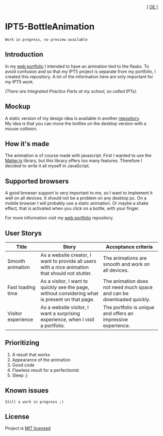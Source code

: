 <p align="right"> [ <a href="./README_DE.md"> DE </a> ] </p>

# IPT5-BottleAnimation

```
Work in progress, no preview available
```

## Introduction
In my [web portfolio](https://github.com/FireNick44/webportfolio) I intended to have an animation tied to the flasks. To avoid confusion and so that my IPT5 project is separate from my portfolio, I created this repository. 
A lot of the information here are only important for my IPT5 work.

_(There are Integrated Practice Parts at my school, so called IPTs)._

## Mockup
A static version of my design idea is available in another [repository](https://github.com/FireNick44/webportfolio). <br> My idea is that you can move the bottles on the desktop version with a mouse collision.

## How it's made
The animation is of course made with javascript. First I wanted to use the [Matter.js](https://brm.io/matter-js/) library, but this library offers too many features. Therefore I decided to write it all myself in JavaScript.

## Supported browsers
A good browser support is very important to me, so I want to implement it well on all devices. It should not be a problem on any desktop pc. On a mobile browser I will probably use a static animation. Or maybe a shake effect, that is activated when you click on a bottle, with your finger.

For more information visit my [web portfolio](https://github.com/FireNick44/webportfolio) repository.

## User Storys

|         Title         |                                               Story                                                |                          Acceptance criteria                           |
|-----------------------|----------------------------------------------------------------------------------------------------|------------------------------------------------------------------------|
| Smooth animation      | As a website creator, I want to provide all users with a nice animation that should not stutter.   | The animations are smooth and work on all devices.                     |
| Fast loading time     | As a visitor, I want to quickly see the page, without considering what is present on that page.    | The animation does not need much space and can be downloaded quickly.  |
| Visitor experience    | As a website visitor, I want a surprising experience, when I visit a portfolio.                    | The portfolio is unique and offers an impressive experience.           |

## Prioritizing

1. A result that works
2. Appearance of the animation
3. Good code
4. Flawless result for a perfectionist
5. Sleep ;)

## Known issues

```
Still a work in progress ;)
```


## License
Project is [MIT licensed](./LICENSE)